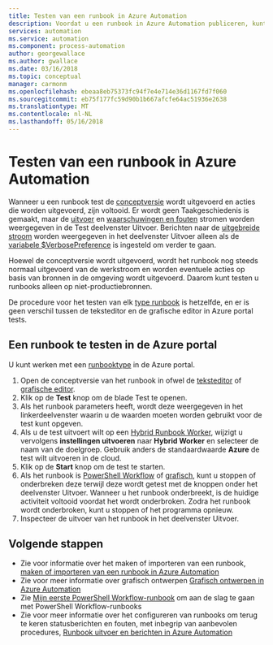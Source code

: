 ```yaml
---
title: Testen van een runbook in Azure Automation
description: Voordat u een runbook in Azure Automation publiceren, kunt u het testen om ervoor te zorgen dat werkt zoals verwacht.  In dit artikel wordt beschreven hoe een runbook testen en weergeven van de uitvoer ervan weergegeven.
services: automation
ms.service: automation
ms.component: process-automation
author: georgewallace
ms.author: gwallace
ms.date: 03/16/2018
ms.topic: conceptual
manager: carmonm
ms.openlocfilehash: ebeaa8eb75373fc94f7e4e714e36d1167fd7f060
ms.sourcegitcommit: eb75f177fc59d90b1b667afcfe64ac51936e2638
ms.translationtype: MT
ms.contentlocale: nl-NL
ms.lasthandoff: 05/16/2018
---
```

# <a name="testing-a-runbook-in-azure-automation"></a>Testen van een runbook in Azure Automation
Wanneer u een runbook test de [conceptversie](automation-creating-importing-runbook.md#publishing-a-runbook) wordt uitgevoerd en acties die worden uitgevoerd, zijn voltooid. Er wordt geen Taakgeschiedenis is gemaakt, maar de [uitvoer](automation-runbook-output-and-messages.md#output-stream) en [waarschuwingen en fouten](automation-runbook-output-and-messages.md#message-streams) stromen worden weergegeven in de Test deelvenster Uitvoer. Berichten naar de [uitgebreide stroom](automation-runbook-output-and-messages.md#message-streams) worden weergegeven in het deelvenster Uitvoer alleen als de [variabele $VerbosePreference](automation-runbook-output-and-messages.md#preference-variables) is ingesteld om verder te gaan.

Hoewel de conceptversie wordt uitgevoerd, wordt het runbook nog steeds normaal uitgevoerd van de werkstroom en worden eventuele acties op basis van bronnen in de omgeving wordt uitgevoerd. Daarom kunt testen u runbooks alleen op niet-productiebronnen.

De procedure voor het testen van elk [type runbook](automation-runbook-types.md) is hetzelfde, en er is geen verschil tussen de teksteditor en de grafische editor in Azure portal tests.  

## <a name="to-test-a-runbook-in-the-azure-portal"></a>Een runbook te testen in de Azure portal
U kunt werken met een [runbooktype](automation-runbook-types.md) in de Azure portal.

1. Open de conceptversie van het runbook in ofwel de [teksteditor](automation-edit-textual-runbook.md) of [grafische editor](automation-graphical-authoring-intro.md).
2. Klik op de **Test** knop om de blade Test te openen.
3. Als het runbook parameters heeft, wordt deze weergegeven in het linkerdeelvenster waarin u de waarden moeten worden gebruikt voor de test kunt opgeven.
4. Als u de test uitvoert wilt op een [Hybrid Runbook Worker](automation-hybrid-runbook-worker.md), wijzigt u vervolgens **instellingen uitvoeren** naar **Hybrid Worker** en selecteer de naam van de doelgroep.  Gebruik anders de standaardwaarde **Azure** de test wilt uitvoeren in de cloud.
5. Klik op de **Start** knop om de test te starten.
6. Als het runbook is [PowerShell Workflow](automation-runbook-types.md#powershell-workflow-runbooks) of [grafisch](automation-runbook-types.md#graphical-runbooks), kunt u stoppen of onderbreken deze terwijl deze wordt getest met de knoppen onder het deelvenster Uitvoer. Wanneer u het runbook onderbreekt, is de huidige activiteit voltooid voordat het wordt onderbroken. Zodra het runbook wordt onderbroken, kunt u stoppen of het programma opnieuw.
7. Inspecteer de uitvoer van het runbook in het deelvenster Uitvoer.

## <a name="next-steps"></a>Volgende stappen
* Zie voor informatie over het maken of importeren van een runbook, [maken of importeren van een runbook in Azure Automation](automation-creating-importing-runbook.md)
* Zie voor meer informatie over grafisch ontwerpen [Grafisch ontwerpen in Azure Automation](automation-graphical-authoring-intro.md)
* Zie [Mijn eerste PowerShell Workflow-runbook](automation-first-runbook-textual.md) om aan de slag te gaan met PowerShell Workflow-runbooks
* Zie voor meer informatie over het configureren van runbooks om terug te keren statusberichten en fouten, met inbegrip van aanbevolen procedures, [Runbook uitvoer en berichten in Azure Automation](automation-runbook-output-and-messages.md)

